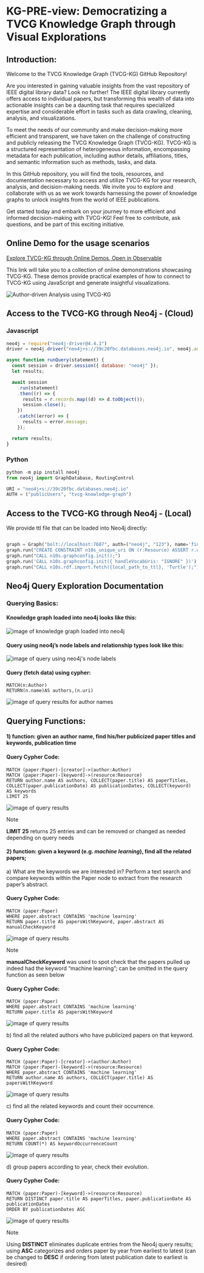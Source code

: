 # KG-PRE-view: Democratizing a TVCG Knowledge Graph through Visual Explorations

## Introduction: 
Welcome to the TVCG Knowledge Graph (TVCG-KG) GitHub Repository!

Are you interested in gaining valuable insights from the vast repository of IEEE digital library data? Look no further! The IEEE digital library currently offers access to individual papers, but transforming this wealth of data into actionable insights can be a daunting task that requires specialized expertise and considerable effort in tasks such as data crawling, cleaning, analysis, and visualizations.

To meet the needs of our community and make decision-making more efficient and transparent, we have taken on the challenge of constructing and publicly releasing the TVCG Knowledge Graph (TVCG-KG). TVCG-KG is a structured representation of heterogeneous information, encompassing metadata for each publication, including author details, affiliations, titles, and semantic information such as methods, tasks, and data.

In this GitHub repository, you will find the tools, resources, and documentation necessary to access and utilize TVCG-KG for your research, analysis, and decision-making needs. We invite you to explore and collaborate with us as we work towards harnessing the power of knowledge graphs to unlock insights from the world of IEEE publications.

Get started today and embark on your journey to more efficient and informed decision-making with TVCG-KG! Feel free to contribute, ask questions, and be part of this exciting initiative.

## Online Demo for the usage scenarios
[Explore TVCG-KG through Online Demos, Open in Observable](https://observablehq.com/d/53ebb00b451f79a6)

This link will take you to a collection of online demonstrations showcasing TVCG-KG. These demos provide practical examples of how to connect to TVCG-KG using JavaScript and generate insightful visualizations.

![Author-driven Analysis using TVCG-KG](figures/demo.png)


## Access to the TVCG-KG through Neo4j - (Cloud)
### Javascript 
```javascript
neo4j = require("neo4j-driver@4.4.1")
driver = neo4j.driver("neo4j+s://39c20fbc.databases.neo4j.io", neo4j.auth.basic("publicUsers", "tvcg-knowledge-graph"), {disableLosslessIntegers:true})

async function runQuery(statement) {
  const session = driver.session({ database: "neo4j" });
  let results;

  await session
    .run(statement)
    .then((r) => {
      results = r.records.map((d) => d.toObject());
      session.close();
    })
    .catch((error) => {
      results = error.message;
    });

  return results;
}
```
### Python 
```python
python -m pip install neo4j
from neo4j import GraphDatabase, RoutingControl

URI = "neo4j+s://39c20fbc.databases.neo4j.io"
AUTH = ("publicUsers", "tvcg-knowledge-graph")

```
## Access to the TVCG-KG through Neo4j - (Local)
We provide ttl file that can be loaded into Neo4j directly: 
```python

graph = Graph("bolt://localhost:7687", auth=("neo4j", "123"), name='final')
graph.run("CREATE CONSTRAINT n10s_unique_uri ON (r:Resource) ASSERT r.uri IS UNIQUE")
graph.run("CALL n10s.graphconfig.init();")
graph.run('CALL n10s.graphconfig.init({ handleVocabUris: "IGNORE" })')
graph.run("CALL n10s.rdf.import.fetch({local_path_to_ttl}, 'Turtle');")
```


## Neo4j Query Exploration Documentation
### Querying Basics:
#### Knowledge graph loaded into neo4j looks like this:
 ![image of knowledge graph loaded into neo4j](figures/image001.png)
#### Query using neo4j’s node labels and relationship types look like this:
 ![image of query using neo4j's node labels](figures/image003.png)
#### Query (fetch data) using cypher:
```
MATCH(n:Author)
RETURN(n.name)AS authors,(n.uri)
```
![image of query results for author names](figures/image005.png)
 

## Querying Functions:
#### 1)	function: given an author name, find his/her publicized paper titles and keywords, publication time
#### Query Cypher Code:
```
MATCH (paper:Paper)-[creator]->(author:Author)
MATCH (paper:Paper)-[keyword]->(resource:Resource)
RETURN author.name AS authors, COLLECT(paper.title) AS paperTitles, COLLECT(paper.publicationDate) AS publicationDates, COLLECT(keyword) AS keywords
LIMIT 25
```
![image of query results](image007.png) 
> [!NOTE]
> **LIMIT 25** returns 25 entries and can be removed or changed as needed depending on query needs

#### 2)	function: given a keyword (e.g. *machine learning*), find all the related papers;

  a)	What are the keywords we are interested in? Perform a text search and compare keywords within the Paper node to extract from the research paper’s abstract.
#### Query Cypher Code:
```
MATCH (paper:Paper)
WHERE paper.abstract CONTAINS 'machine learning'
RETURN paper.title AS papersWithKeyword, paper.abstract AS manualCheckKeyword
```
![image of query results](figures/image009.png)  
> [!NOTE]
> **manualCheckKeyword** was used to spot check that the papers pulled up indeed had the keyword “machine learning”; can be omitted in the query function as seen below
#### Query Cypher Code:
```
MATCH (paper:Paper)
WHERE paper.abstract CONTAINS 'machine learning'
RETURN paper.title AS papersWithKeyword
```
 ![image of query results](figures/image011.png) 

b)	find all the related authors who have publicized papers on that keyword.
#### Query Cypher Code:
```
MATCH (paper:Paper)-[creator]->(author:Author)
MATCH (paper:Paper)-[keyword]->(resource:Resource)
WHERE paper.abstract CONTAINS 'machine learning'
RETURN author.name AS authors, COLLECT(paper.title) AS papersWithKeyword
```
![image of query results](figures/image013.png)

c)	find all the related keywords and count their occurrence.
#### Query Cypher Code:
```
MATCH (paper:Paper)
WHERE paper.abstract CONTAINS 'machine learning'
RETURN COUNT(*) AS keywordOccurrenceCount
```
![image of query results](figures/image015.png)

d)	group papers according to year, check their evolution.
#### Query Cypher Code:
```
MATCH (paper:Paper)-[keyword]->(resource:Resource)
RETURN DISTINCT paper.title AS paperTitles, paper.publicationDate AS publicationDates
ORDER BY publicationDates ASC
```
 ![image of query results](figures/image017.png) 
> [!NOTE]
> Using **DISTINCT** eliminates duplicate entries from the Neo4j query results; using **ASC** categorizes and orders paper by year from earliest to latest (can be changed to **DESC** if ordering from latest publication date to earliest is desired)

